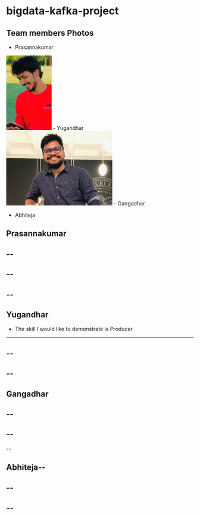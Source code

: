 # bigdata-kafka-project

## Team members Photos
- Prasannakumar<br>
<img src="120973429_3435290799898682_444559416223621538_o.jpg" widt="250" height="200" />
- Yugandhar<br>
<img src="profile_yugandhar.jpeg" widt="250" height="200" />
- Gangadhar

- Abhiteja




## Prasannakumar
--
--
--
--
--
--
## Yugandhar

- The skill I would like to demonstrate is Producer
---
--
--
--
--
## Gangadhar
--
--
--
--
--
## Abhiteja--
--
--
--
--
